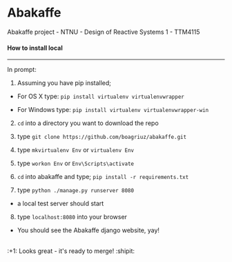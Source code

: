 # Abakaffe
Abakaffe project - NTNU - Design of Reactive Systems 1 - TTM4115
<br/>


#### How to install local
***
In prompt: <br/>
1) Assuming you have pip installed; <br/>

  - For OS X type: ```pip install virtualenv virtualenvwrapper``` <br/> 
  
  - For Windows type: ```pip install virtualenv virtualenvwrapper-win``` <br/>
  
2) ```cd``` into a directory you want to download the repo <br/>

3) type ```git clone https://github.com/boagriuz/abakaffe.git``` <br/>

4) type ```mkvirtualenv Env``` or ```virtualenv Env``` <br/>

5) type ```workon Env``` or ```Env\Scripts\activate``` <br/>

6) ```cd``` into abakaffe and type; ```pip install -r requirements.txt``` <br/>

7) type ```python ./manage.py runserver 8080``` <br/>

  - a local test server should start <br/>
  
8) type ```localhost:8080``` into your browser <br/>

  - You should see the Abakaffe django website, yay! <br/>
  
<br/>
:+1: Looks great - it's ready to merge! :shipit:
